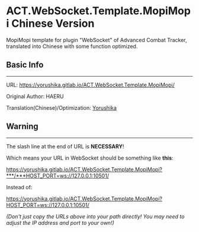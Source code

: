 # ACT.WebSocket.Template.MopiMopi Chinese Version
MopiMopi template for plugin "WebSocket" of Advanced Combat Tracker, translated into Chinese with some function optimized.

## Basic Info

---

URL: https://yorushika.gitlab.io/ACT.WebSocket.Template.MopiMopi/

Original Author: HAERU

Translation(Chinese)/Optimization: [Yorushika](mailto:jeremiahshi@outlook.com)

## Warning

---

The slash line at the end of URL is **NECESSARY**! 

Which means your URL in WebSocket should be something like **this**: 

https://yorushika.gitlab.io/ACT.WebSocket.Template.MopiMopi?***/***HOST_PORT=ws://127.0.0.1:10501/

Instead of:

https://yorushika.gitlab.io/ACT.WebSocket.Template.MopiMopi?HOST_PORT=ws://127.0.0.1:10501/

*(Don't just copy the URLs above into your path directly! You may need to adjust the IP address and port to your own!)*
